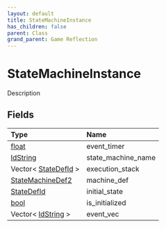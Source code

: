 ```yaml
---
layout: default
title: StateMachineInstance
has_children: false
parent: Class
grand_parent: Game Reflection
---
```

# StateMachineInstance
Description 

## Fields

| Type | Name |
|:-------------|:--------------|
| [float](/docs/game-reflection/components/float) | event_timer |
| [IdString](/docs/game-reflection/components/id_string) | state_machine_name |
| Vector< [StateDefId](/docs/game-reflection/classes/state_def_id) > | execution_stack |
| [StateMachineDef2](/docs/game-reflection/components/state_machine_def2) | machine_def |
| [StateDefId](/docs/game-reflection/classes/state_def_id) | initial_state |
| [bool](/docs/game-reflection/components/bool) | is_initialized |
| Vector< [IdString](/docs/game-reflection/components/id_string) > | event_vec |

